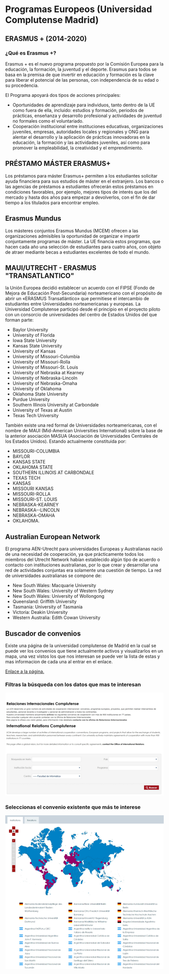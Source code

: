 # Programas Europeos (Universidad Complutense Madrid)
## ERASMUS + (2014-2020)

### ¿Qué es Erasmus +?
Erasmus + es el nuevo programa propuesto por la Comisión Europea para la educación, la formación, la juventud y el deporte. 
Erasmus para todos se basa en la premisa de que invertir en educación y formación es la clave para liberar el potencial de 
las personas, con independencia de su edad o su procedencia. 

El Programa apoyará dos tipos de acciones principales:
* Oportunidades de aprendizaje para individuos, tanto dentro de la UE como fuera de ella, incluido: estudios y formación, 
periodos de prácticas, enseñanza y desarrollo profesional y actividades de juventud no formales como el voluntariado. 
* Cooperación institucional entre instituciones educativas, organizaciones juveniles, empresas, autoridades locales y regionales 
y ONG para alentar el desarrollo y la aplicación de prácticas innovadoras en la educación, la formación y las actividades juveniles,
así como para promover la empleabilidad, la creatividad y el emprendimiento.

## PRÉSTAMO MÁSTER ERASMUS+
Los préstamos para máster Erasmus+ permiten a los estudiantes solicitar ayuda financiera para sus estudios de máster en el extranjero. 
Los bancos o las agencias de préstamos a estudiantes ofrecerán estos préstamos en condiciones favorables, por ejemplo, mejores tipos de 
interés que los del mercado y hasta dos años para empezar a devolverlos, con el fin de dar tiempo a los titulados para encontrar empleo.

## Erasmus Mundus
Los másteres conjuntos Erasmus Mundus (MCEM) ofrecen a las organizaciones admisibles la oportunidad de organizar e impartir 
conjuntamente programas de máster. La UE financia estos programas, que hacen cada año una selección de estudiantes para cuatro años, 
con objeto de atraer mediante becas a estudiantes excelentes de todo el mundo.

## MAUI/UTRECHT - ERASMUS "TRANSATLANTICO"
la Unión Europea decidió establecer un acuerdo con el FIPSE (Fondo de Mejora de Educación Post-Secundaria) norteamericano con el propósito
de abrir un «ERASMUS Transatlántico» que permitiese el intercambio de estudiantes entre Universidades norteamericanas y europeas. 
La Universidad Complutense participó desde el principio en el proyecto piloto con un consorcio de universidades del centro de
Estados Unidos del que forman parte:
* Baylor University
* University of Florida
* Iowa State University
* Kansas State University
* University of Kansas
* University of Missouri-Columbia
* University of Missouri-Rolla
* University of Missouri-St. Louis
* University of Nebraska at Kearney
* University of Nebraska-Lincoln
* University of Nebraska-Omaha
* University of Oklahoma
* Oklahoma State University
* Purdue University
* Southern Illinois University at Carbondale
* University of Texas at Austin
* Texas Tech University

También existe una red formal de Universidades norteamericanas, con el nombre de MAUI (Mid-American Universities International) 
sobre la base de la anterior asociación MASUA (Asociación de Universidades Centrales de los Estados Unidos).
Estando actualmente constituida por:

* MISSOURI-COLUMBIA
* BAYLOR
* KANSAS STATE
* OKLAHOMA STATE
* SOUTHERN ILLINOIS AT CARBONDALE
* TEXAS TECH
* KANSAS
* MISSOURI KANSAS
* MISSOURI-ROLLA
* MISSOURI-ST. LOUIS
* NEBRASKA-KEARNEY
* NEBRASKA--LINCOLN
* NEBRASKA-OMAHA
* OKLAHOMA.

## Australian European Network
El programa AEN-Utrecht para universidades Europeas y Australianas nació de una necesidad de cooperación, ya que prácticamente todos 
los miembros del Utrecht Network habían establecido algún tipo de acuerdo o contacto con instituciones australianas, por lo que crear
y desarrollar una red de actividades conjuntas era solamente una cuestión de tiempo. 
La red de universidades australianas se compone de:

* New South Wales: Macquarie University
* New South Wales: University of Western Sydney
* New South Wales: University of Wollongong
* Queensland: Griffith University
* Tasmania: University of Tasmania
* Victoria: Deakin University
* Western Australia: Edith Cowan University

## Buscador de convenios
Existe una página de la universidad complutense de Madrid en la cual se puede ver los convenios que tiene actualmente activos y visualizarlos 
en un mapa, una vez vistos los que nos interesan se puede ver la lista de estas y mas informacion de cada una al entrar en el enlace.

[Enlace a la página.](https://ucm.moveon4.com//publisher/2/spa)

### Filtras la búsqueda con los datos que mas te interesan
![Imagen uno de busqueda](https://github.com/SciDataUCM/spanish-scholarships/blob/master/resources/search_1.jpg)

### Seleccionas el convenio existente que más te interese
![Imagen uno de busqueda dos](https://github.com/SciDataUCM/spanish-scholarships/blob/master/resources/search_2.jpg)

